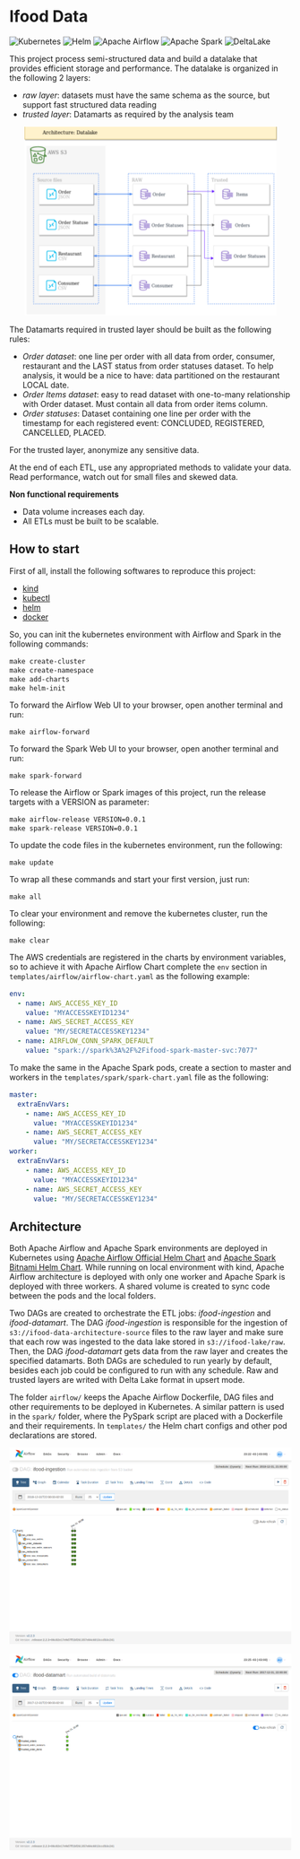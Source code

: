 # Ifood Data

<p>
<img alt="Kubernetes" src="https://img.shields.io/badge/Kubernetes-%23326ce5.svg?&style=for-the-badge&logo=kubernetes&logoColor=white"/>
<img alt="Helm" src="https://img.shields.io/badge/Helm-%230F1689.svg?&style=for-the-badge&logo=helm&logoColor=white"/>
<img alt="Apache Airflow" src="https://img.shields.io/badge/apacheairflow-%23017cee.svg?&style=for-the-badge&logo=apache-airflow&logoColor=white"/>
<img alt="Apache Spark" src="https://img.shields.io/badge/apachespark-%23E25A1C.svg?&style=for-the-badge&logo=apachespark&logoColor=white"/>
<img alt="DeltaLake" src="https://img.shields.io/badge/delta-%23003366.svg?&style=for-the-badge&logo=delta&logoColor=white"/>
</p>

This project process semi-structured data and build a datalake that provides efficient storage and performance. The datalake is organized in the following 2 layers:
- *raw layer*: datasets must have the same schema as the source, but support fast structured data reading
- *trusted layer*: Datamarts as required by the analysis team


<p align="center">
<img alt="Data architecture" src="/docs/datalake.png"/>
</p>

The Datamarts required in trusted layer should be built as the following rules:
- *Order dataset*: one line per order with all data from order, consumer, restaurant and the LAST status from order statuses dataset. To help analysis, it would be a nice to have: data partitioned on the restaurant LOCAL date.
- *Order Items dataset*: easy to read dataset with one-to-many relationship with Order dataset. Must contain all data from order items column.
- *Order statuses*: Dataset containing one line per order with the timestamp for each
registered event: CONCLUDED, REGISTERED, CANCELLED, PLACED.

For the trusted layer, anonymize any sensitive data.

At the end of each ETL, use any appropriated methods to validate your data. Read
performance, watch out for small files and skewed data.

**Non functional requirements**

- Data volume increases each day.
- All ETLs must be built to be scalable.

## How to start

First of all, install the following softwares to reproduce this project:
- [kind](https://kind.sigs.k8s.io/)
- [kubectl](https://kubernetes.io/docs/tasks/tools/)
- [helm](https://helm.sh/)
- [docker](https://www.docker.com/)

So, you can init the kubernetes environment with Airflow and Spark in the following commands:

```shell
make create-cluster
make create-namespace
make add-charts
make helm-init
```

To forward the Airflow Web UI to your browser, open another terminal and run:

```shell
make airflow-forward
```

To forward the Spark Web UI to your browser, open another terminal and run:

```shell
make spark-forward
```

To release the Airflow or Spark images of this project, run the release targets with a VERSION as parameter:

```shell
make airflow-release VERSION=0.0.1
make spark-release VERSION=0.0.1
```

To update the code files in the kubernetes environment, run the following:

```shell
make update
```

To wrap all these commands and start your first version, just run:

```shell
make all
```        

To clear your environment and remove the kubernetes cluster, run the following:

```shell
make clear
```

The AWS credentials are registered in the charts by environment variables, so to achieve it with Apache Airflow Chart complete the `env` section in `templates/airflow/airflow-chart.yaml` as the following example:

```yaml
env:
  - name: AWS_ACCESS_KEY_ID
    value: "MYACCESSKEYID1234"
  - name: AWS_SECRET_ACCESS_KEY
    value: "MY/SECRETACCESSKEY1234"
  - name: AIRFLOW_CONN_SPARK_DEFAULT
    value: "spark://spark%3A%2F%2Fifood-spark-master-svc:7077"
```

To make the same in the Apache Spark pods, create a section to master and workers in the `templates/spark/spark-chart.yaml` file as the following:

```yaml
master:
  extraEnvVars:
    - name: AWS_ACCESS_KEY_ID
      value: "MYACCESSKEYID1234"
    - name: AWS_SECRET_ACCESS_KEY
      value: "MY/SECRETACCESSKEY1234"
worker:
  extraEnvVars:
    - name: AWS_ACCESS_KEY_ID
      value: "MYACCESSKEYID1234"
    - name: AWS_SECRET_ACCESS_KEY
      value: "MY/SECRETACCESSKEY1234"
```

## Architecture

Both Apache Airflow and Apache Spark environments are deployed in Kubernetes using [Apache Airflow Official Helm Chart](https://airflow.apache.org/docs/helm-chart/stable/index.html) and [Apache Spark Bitnami Helm Chart](https://bitnami.com/stack/spark/helm). While running on local environment with kind, Apache Airflow architecture is deployed with only one worker and Apache Spark is deployed with three workers. A shared volume is created to sync code between the pods and the local folders.

Two DAGs are created to orchestrate the ETL jobs: *ifood-ingestion* and *ifood-datamart*. The DAG *ifood-ingestion* is responsible for the ingestion of `s3://ifood-data-architecture-source` files to the raw layer and make sure that each row was ingested to the data lake stored in `s3://ifood-lake/raw`. Then, the DAG *ifood-datamart* gets data from the raw layer and creates the specified datamarts. Both DAGs are scheduled to run yearly by default, besides each job could be configured to run with any schedule. Raw and trusted layers are writed with Delta Lake format in upsert mode.

The folder `airflow/` keeps the Apache Airflow Dockerfile, DAG files and other requirements to be deployed in Kubernetes. A similar pattern is used in the `spark/` folder, where the PySpark script are placed with a Dockerfile and their requirements. In `templates/` the Helm chart configs and other pod declarations are stored.

<p align="center">
<img alt="ifood-ingestion" src="/docs/ifood-ingestion.png"/>
</p>

<p align="center">
<img alt="ifood-datamart" src="/docs/ifood-datamart.png"/>
</p>
